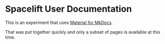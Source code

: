 # Spacelift User Documentation

This is an experiment that uses [Material for MkDocs](https://squidfunk.github.io/mkdocs-material/).

That was put together quickly and only a subset of pages is available at this time.
